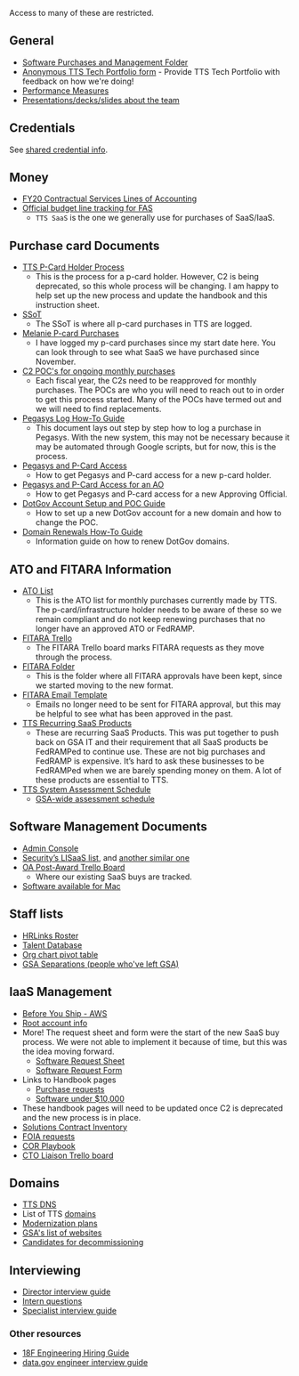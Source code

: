 Access to many of these are restricted.

## General

- [Software Purchases and Management Folder](https://drive.google.com/drive/folders/1R2TAsyc3fXnKdJZeB-1uKDxRIq1ta_4p)
- [Anonymous TTS Tech Portfolio form](https://docs.google.com/forms/d/1xVyoXvWjcoY9UsHgogMSVxSuOm1SEFEzYfGIuZMsJGA/edit) - Provide TTS Tech Portfolio with feedback on how we're doing!
- [Performance Measures](https://drive.google.com/drive/folders/1JRexKanRWjMRp9OoLkXOdgmqDMGXDPOJ)
- [Presentations/decks/slides about the team](https://drive.google.com/drive/folders/10LCPsg-ENLbqO_xEXPsbx81vTZc36iIX?usp=sharing)

## Credentials

See [shared credential info](standards.md).

## Money

- [FY20 Contractual Services Lines of Accounting](https://docs.google.com/spreadsheets/d/1P_OfocNGGDq9Mivl3yc8DmjMN_AXqSmFRs74m3Ue8Ww/edit?ts=5db9bddd#gid=1655384448)
- [Official budget line tracking for FAS](https://docs.google.com/spreadsheets/d/1pf8ngH5t2al6vbzIHmF8zgWsUgvH5__pq9iywPLIqkI/edit#gid=1719459718)
  - `TTS SaaS` is the one we generally use for purchases of SaaS/IaaS.

## Purchase card Documents

- [TTS P-Card Holder Process](https://docs.google.com/document/d/1LxkTsQPA4v4ZpJNpJcnSBX07WVxQQwfVtXKx236EfEU/edit#heading=h.r8batkq4e5mr)
  - This is the process for a p-card holder. However, C2 is being deprecated, so this whole process will be changing. I am happy to help set up the new process and update the handbook and this instruction sheet.
- [SSoT](https://docs.google.com/spreadsheets/d/1DZNfdF48bm6ilVWN8E6yK0_FuayAdkp-cZUXfVZf3NM/edit#gid=2005242281)
  - The SSoT is where all p-card purchases in TTS are logged.
- [Melanie P-card Purchases](https://docs.google.com/spreadsheets/d/1e0QOx1LviyBOQy83GrBGx3KZV34JDO-nHgyKBtW04ag/edit#gid=1458412487)
  - I have logged my p-card purchases since my start date here. You can look through to see what SaaS we have purchased since November.
- [C2 POC's for ongoing monthly purchases](https://docs.google.com/document/d/1pTiexgyZST-myAKL4Ywb3nyjkG4MrSR2vU_D3WY9dVg/edit#heading=h.inm3pid89mel)
  - Each fiscal year, the C2s need to be reapproved for monthly purchases. The POCs are who you will need to reach out to in order to get this process started. Many of the POCs have termed out and we will need to find replacements.
- [Pegasys Log How-To Guide](https://docs.google.com/document/d/1r_84e_PwTKaB6E2d4M528xt88WzyS6VnCDUyV4QiogU/edit#heading=h.5lrozuz1qry4)
  - This document lays out step by step how to log a purchase in Pegasys. With the new system, this may not be necessary because it may be automated through Google scripts, but for now, this is the process.
- [Pegasys and P-Card Access](https://docs.google.com/document/d/1JaXaDMioAgfRMncj-n3henCAF8igmJkCQfcP5-Y9F1U/edit#heading=h.8o69jyg6n7f7)
  - How to get Pegasys and P-card access for a new p-card holder.
- [Pegasys and P-Card Access for an AO](https://docs.google.com/document/d/1gPleE1Kp3oYc_3DVhkL_t__S_0Oo7W3nYIF97_Za3Tg/edit#heading=h.8o69jyg6n7f7)
  - How to get Pegasys and P-card access for a new Approving Official.
- [DotGov Account Setup and POC Guide](https://docs.google.com/document/d/1EZxn9sWGOtrxXt2HvL88wvJaj9yIyTkiSH21IxnCy3w/edit)
  - How to set up a new DotGov account for a new domain and how to change the POC.
- [Domain Renewals How-To Guide](https://docs.google.com/document/d/1d4Z2Xbkt5jm6XXnkhi1GSEmtBeoyBvcouzLGBnF8VxA/edit)
  - Information guide on how to renew DotGov domains.

## ATO and FITARA Information

- [ATO List](https://docs.google.com/document/d/1HuBB6KUJsfGMPBrinB7NQ9NjslhGxLJZa6ZfxeCXJGM/edit#heading=h.frw7bxqjgcsb)
  - This is the ATO list for monthly purchases currently made by TTS. The p-card/infrastructure holder needs to be aware of these so we remain compliant and do not keep renewing purchases that no longer have an approved ATO or FedRAMP.
- [FITARA Trello](https://trello.com/b/KklMfNO0/gsa-it-fitara)
  - The FITARA Trello board marks FITARA requests as they move through the process.
- [FITARA Folder](https://drive.google.com/drive/folders/1e1xM6dUSuQ7KguY8av0dcZXgGTuKSxQV)
  - This is the folder where all FITARA approvals have been kept, since we started moving to the new format.
- [FITARA Email Template](https://docs.google.com/document/d/16tzuL9_4Kj4YuW8G4oTAZuzkzZnf25PRa0H5jQjfKjc/edit#heading=h.oj4ztzuqdlog)
  - Emails no longer need to be sent for FITARA approval, but this may be helpful to see what has been approved in the past.
- [TTS Recurring SaaS Products](https://docs.google.com/spreadsheets/d/11ZvHF9AEkioThtC-btop4BaSz9NQ9bw28bUoAJWSQQ0/edit?usp=drive_web&ouid=114063255069137490946)
  - These are recurring SaaS Products. This was put together to push back on GSA IT and their requirement that all SaaS products be FedRAMPed to continue use. These are not big purchases and FedRAMP is expensive. It’s hard to ask these businesses to be FedRAMPed when we are barely spending money on them. A lot of these products are essential to TTS.
- [TTS System Assessment Schedule](https://docs.google.com/spreadsheets/d/19wyA91KhGoZvnAA0fihC0WF_mU79YLRTHzDd-Frs8Qs/edit#gid=0)
  - [GSA-wide assessment schedule](https://docs.google.com/spreadsheets/d/1e0qq84omixyVTXenOXAOqwSUgGkI80KdSwgoClMwk9s/edit?ts=5fa2bbda#gid=998527993)

## Software Management Documents

- [Admin Console](https://docs.google.com/document/d/18Htav6TIgasBvvSroI8H_sQXxnvMlra2k9iabBwQYUs/edit?ts=5bedd273)
- [Security’s LISaaS list](https://docs.google.com/spreadsheets/d/1MPMrCWfLX5CTVVI8hysUK8DFEKGgGw2L2W-T1jat4LM/edit#gid=0), and [another similar one](https://docs.google.com/spreadsheets/d/1u6Mmo7K4aZMZFbwhnymnJ9h4vrra_OBIpfpd3mQYQFg/edit?ts=5e1dff2c#gid=0)
- [OA Post-Award Trello Board](https://trello.com/b/E6jsnfRZ/tts-oa-post-award-management)
  - Where our existing SaaS buys are tracked.
- [Software available for Mac](https://docs.google.com/document/d/1RFxxEC52UD-pnWVYGertD6zx6YJDFrOog5AMjjGA1hU/edit)

## Staff lists

- [HRLinks Roster](https://docs.google.com/spreadsheets/d/1tRzGxnI1E4soOkHsod5xd-XmO33cy0cKRx7LpSNAaF0/edit?usp=sharing)
- [Talent Database](https://docs.google.com/spreadsheets/d/16x18nV5jHwsBzw12b32PDxV6zQtFkzbaGV6W2uNhaUY/edit#gid=361159397)
- [Org chart pivot table](https://docs.google.com/spreadsheets/d/1hp8Xw2qbW9SUdahRFKr6I2pAcsg1LrxwD9HxDxfppcg/edit#gid=1627662065)
- [GSA Separations (people who've left GSA)](https://d2d.gsa.gov/dataset/gsa-separations)

## IaaS Management

- [Before You Ship - AWS](https://before-you-ship.18f.gov/infrastructure/aws/)
- [Root account info](https://docs.google.com/document/d/1FuUvGPG3VN1FZgRyIlPf9tZBrofvWB0SCuoIfNEOtfc/edit)
- More! The request sheet and form were the start of the new SaaS buy process. We were not able to implement it because of time, but this was the idea moving forward.
  - [Software Request Sheet](https://docs.google.com/spreadsheets/d/1FpYTjSLWzJrWsb8QtmG6Oakk0cv_iF8O0U4ih686Kr4/edit)
  - [Software Request Form](https://docs.google.com/forms/d/1Pk8hVrBrvFN41DKeLqOwWKykCHu3umqH7jFEHBbj-mE/edit)
- Links to Handbook pages
  - [Purchase requests](https://handbook.tts.gsa.gov/purchase-requests/)
  - [Software under \$10,000](https://handbook.tts.gsa.gov/software/)
- These handbook pages will need to be updated once C2 is deprecated and the new process is in place.
- [Solutions Contract Inventory](https://docs.google.com/spreadsheets/d/1S9cUnhRwfdsxcgT_h8ynHBbOQBxHgWlN-pzQ3yHw5_E/edit#gid=0)
- [FOIA requests](https://docs.google.com/spreadsheets/d/16Nw0OQ4SXH95Vo47WEzf4M2JR3IpxU9DnrF4QIbJsg8/edit#gid=1047462376)
- [COR Playbook](https://docs.google.com/document/d/14xOFvIGwlG0Gbd52o1D4AyJ52RqzHpX91nfEYJKu5qQ/edit#)
- [CTO Liaison Trello board](https://trello.com/b/BFp37KQ6/gsa-cto-tts-liaison)

## Domains

- [TTS DNS](https://github.com/18F/dns)
- List of TTS [domains](https://docs.google.com/spreadsheets/d/12pfcEIEXaJTjIKex-3wnI89erIvgKf9B_XpGkDl6qsM/edit#gid=824448842)
- [Modernization plans](https://docs.google.com/spreadsheets/d/1kxtHnxs2Us3OyPNOIyVQvWs5vUPcEhSaQHBIvSZmtzw/edit#gid=1884617968)
- [GSA's list of websites](https://docs.google.com/spreadsheets/d/1OBO6g7_OsVBv0vG8WSCI6L2FD_iRh3A7a_6eQWj2zLE/edit#gid=2013137748)
- [Candidates for decommissioning](https://docs.google.com/spreadsheets/d/1EGgQpwq8kc43TuTYxtQAhzEnhf_p7m_6T0Q8Dt9mqjo/edit#gid=0)

## Interviewing

- [Director interview guide](https://docs.google.com/document/d/1K9OYhN_nQ5823pkOoJN9gZ1SpzhGeZ0RxnM-1HShQ_g/edit)
- [Intern questions](https://docs.google.com/spreadsheets/d/1gfsc9PQ6Vv_vqFG9nxjHDAQVXOkgVDk4F-Z_574zFXE/edit#gid=407293530)
- [Specialist interview guide](https://docs.google.com/document/d/1rbRiYFcFiFO6vtPfA21nkURKgtkGtp2j9qe1mkWc9IA/edit)

### Other resources

- [18F Engineering Hiring Guide](https://eng-hiring.18f.gov/)
- [data.gov engineer interview guide](https://docs.google.com/document/d/1v2sWrH3wFIJdACFQPcJKFcgjCjaVX02YDHaoMGPR_Zo/edit)
